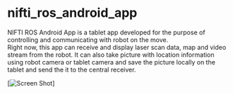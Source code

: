 nifti_ros_android_app
=====================

NIFTI ROS Android App is a tablet app developed for the purpose of controlling and communicating with robot on the move.  
Right now, this app can receive and display laser scan data, map and video stream from the robot. It can also take picture with location information using robot camera or tablet camera and save the picture locally on the tablet and send the it to the central receiver.


[![Screen Shot](http://www.dropbox.com/s/ar2q3vtg4hstfzs/nifti_app.jpg "Screen Shot")]
